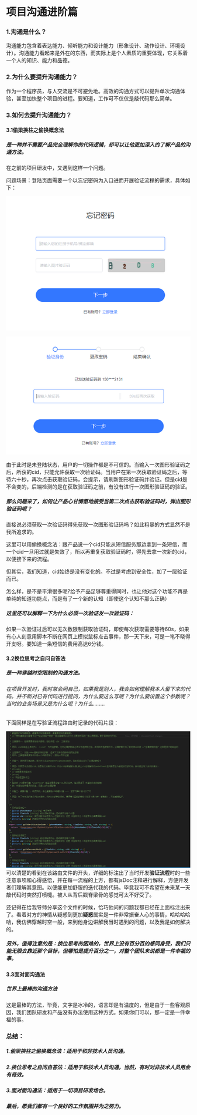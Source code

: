 # 项目沟通进阶篇

### 1.沟通是什么？

​	沟通能力包含着表达能力、倾听能力和设计能力（形象设计、动作设计、环境设计）。沟通能力看起来是外在的东西，而实际上是个人素质的重要体现，它关系着一个人的知识、能力和品德。

### 2.为什么要提升沟通能力？

作为一个程序员，与人交流是不可避免地。高效的沟通方式可以提升单次沟通体验，甚至加快整个项目的进程。要知道，工作可不仅仅是敲代码那么简单。

### 3.如何去提升沟通能力？

#### 3.1偷梁换柱之偷换概念法

##### 是一种并不需要产品完全理解你的代码逻辑，却可以让他更加深入的了解产品的沟通方法。

在之前的项目研发中，又遇到这样一个问题。

问题场景：登陆页面需要一个以忘记密码为入口进而开展验证流程的需求，具体如下：

![image-20220701193551373](https://github.com/yinhongGITHUB/AdvancedProjectCommunication/blob/main/images/image-20220701193551373.png)

![image-20220701193310768](https://github.com/yinhongGITHUB/AdvancedProjectCommunication/blob/main/images/image-20220701193310768.png)

由于此时是未登陆状态，用户的一切操作都是不可信的。当输入一次图形验证码之后，所获的cid，只能允许获取一次验证码。当用户在第一次获取验证码之后，等待六十秒，再次点击获取验证码，会提示，请刷新图形验证码并验证。但是cid是不会变的，后端检测的是在获取验证码之前，有没有进行一次图形验证码的验证。

##### 那么问题来了，如何让产品心甘情愿地接受当第二次点击获取验证码时，弹出图形验证码呢？

直接说必须获取一次验证码得先获取一次图形验证码吗？如此粗暴的方式显然不是我所追求的。

这里可以用偷换概念法：跟产品说一个cid只能从短信服务那边拿到一条短信，而一个cid一旦用过就是失效了，所以再重复获取验证码时，得先去拿一次新的cid，以便接下来的流程。

但其实，我们知道，cid始终是没有变化的。不过是考虑到安全性，加了一层验证而已。

怎么样，是不是平滑很多呢?给予产品足够尊重得同时，也让他对这个功能不再是单纯的知道功能点，而是有了一个新的认知（即使这个认知不那么正确）

##### 这里还可以解释一下为什么必须一次验证发一次验证码：

如果一次验证过后可以无次数限制获取验证码，即使每次获取需要等待60s，如果有心人刻意用脚本不断在网页上模拟鼠标点击事件，那一天下来，可是一笔不晓得开支呀。要知道一条短信的费用高达6分钱。

#### 3.2换位思考之自问自答法

##### 是一种穿越时空限制的沟通方法。

###### 在项目开发时，我时常会问自己，如果我是别人，我会如何理解我本人留下来的代码。并不断对已有代码进行提问，为什么要这么写呢？为什么要设置这个参数呢？当时的业务场景又是为什么呢？为什么........

下面同样是在写验证流程路由时记录的代码片段：

![image-20220701201642980](https://github.com/yinhongGITHUB/AdvancedProjectCommunication/blob/main/images/image-20220701201642980.png)可以清楚的看到在该路由文件的开头，详细的标注出了当时开发**验证流程**时的一些注意事项和心得感悟，并在每一流程的上方，都有jsDoc注释进行解释，方便开发者们理解其意图。以便能更加舒服的迭代我的代码。毕竟我可不希望在未来某一天敲代码时突然打喷嚏。被人从背后戳脊梁骨的感觉可太不好受了。

还记得在给我导师分享这个文件的时候，恰巧他问的问题我都已经在上面标注出来了。看着对方的神情从疑惑到更加**疑惑**属实是一件非常振奋人心的事情，哈哈哈哈哈，我仿佛穿越时空一般，来到他身边讲解我当时遇到的问题，以及我是如何解决的。

##### 另外，值得注意的是：换位思考的困难的，世界上没有百分百的感同身受，我们只能无限去靠近那个目标，但哪怕是提升百分之一，对整个团队来说都是一件幸福的事。

#### 3.3面对面沟通法

##### 世界上最棒的沟通方法

这是最棒的方法，毕竟，文字是冰冷的，语言却是有温度的，但是由于一些客观原因，我们团队研发和产品没有办法使用这种方式。如果你们可以，那一定是一件幸福的事。

### 总结：

##### 1.偷梁换柱之偷换概念法：适用于和非技术人员沟通。

##### 2.换位思考之自问自答法：适用于和技术人员沟通，当然，有时对非技术人员用会有奇效。

##### 3.面对面沟通法：适用于一切项目研发场合。

##### 最后，愿我们都有一个良好的工作氛围并为之努力。